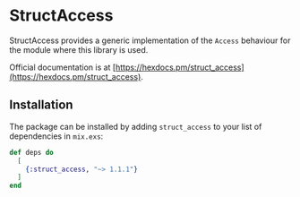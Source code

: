 # StructAccess

StructAccess provides a generic implementation of the `Access` behaviour for
the module where this library is used.

Official documentation is at [https://hexdocs.pm/struct_access](https://hexdocs.pm/struct_access).

## Installation

The package can be installed by adding `struct_access` to your list of
dependencies in `mix.exs`:

```elixir
def deps do
  [
    {:struct_access, "~> 1.1.1"}
  ]
end
```

